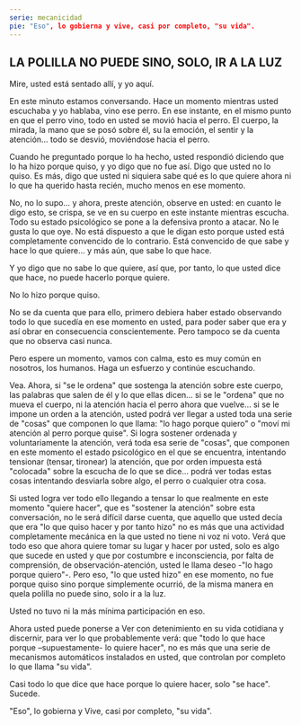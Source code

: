 ```yaml
---
serie: mecanicidad
pie: "Eso", lo gobierna y vive, casi por completo, "su vida".
---
```


## LA POLILLA NO PUEDE SINO, SOLO, IR A LA LUZ

Mire, usted está sentado allí, y yo aquí.

En este minuto estamos conversando. Hace un momento mientras usted escuchaba y yo hablaba, vino ese perro. En ese instante, en el mismo punto en que el perro vino, todo en usted se movió hacia el perro. El cuerpo, la mirada, la mano que se posó sobre él, su la emoción, el sentir y la atención… todo se desvió, moviéndose hacia el perro.

Cuando he preguntado porque lo ha hecho, usted respondió diciendo que lo ha hizo porque quiso, y yo digo que no fue así. Digo que usted no lo quiso. Es más, digo que usted ni siquiera sabe qué es lo que quiere ahora ni lo que ha querido hasta recién, mucho menos en ese momento.

No, no lo supo… y ahora, preste atención, observe en usted: en cuanto le digo esto, se crispa, se ve en su cuerpo en este instante mientras escucha. Todo su estado psicológico se pone a la defensiva pronto a atacar. No le gusta lo que oye. No está dispuesto a que le digan esto porque usted está completamente convencido de lo contrario. Está convencido de que sabe y hace lo que quiere… y más aún, que sabe lo que hace.

Y yo digo que no sabe lo que quiere, así que, por tanto, lo que usted dice que hace, no puede hacerlo porque quiere.

No lo hizo porque quiso.

No se da cuenta que para ello, primero debiera haber estado observando todo lo que sucedía en ese momento en usted, para poder saber que era y así obrar en consecuencia conscientemente. Pero tampoco se da cuenta que no observa casi nunca.

Pero espere un momento, vamos con calma, esto es muy común en nosotros, los humanos. Haga un esfuerzo y continúe escuchando.

Vea. Ahora, si "se le ordena" que sostenga la atención sobre este cuerpo, las palabras que salen de él y lo que ellas dicen… si se le "ordena" que no mueva el cuerpo, ni la atención hacia el perro ahora que vuelve… si se le impone un orden a la atención, usted podrá ver llegar a usted toda una serie de "cosas" que componen lo que llama: "lo hago porque quiero" o "moví mi atención al perro porque quise". Si logra sostener ordenada y voluntariamente la atención, verá toda esa serie de "cosas", que componen en este momento el estado psicológico en el que se encuentra, intentando tensionar (tensar, tironear) la atención, que por orden impuesta está "colocada" sobre la escucha de lo que se dice… podrá ver todas estas cosas intentando desviarla sobre algo, el perro o cualquier otra cosa.

Si usted logra ver todo ello llegando a tensar lo que realmente en este momento "quiere hacer", que es "sostener la atención" sobre esta conversación, no le será difícil darse cuenta, que aquello que usted decía que era "lo que quiso hacer y por tanto hizo" no es más que una actividad completamente mecánica en la que usted no tiene ni voz ni voto. Verá que todo eso que ahora quiere tomar su lugar y hacer por usted, solo es algo que sucede en usted y que por costumbre e inconsciencia, por falta de comprensión, de observación-atención, usted le llama deseo -"lo hago porque quiero"-. Pero eso, "lo que usted hizo" en ese momento, no fue porque quiso sino porque simplemente ocurrió, de la misma manera en quela polilla no puede sino, solo ir a la luz.

Usted no tuvo ni la más mínima participación en eso.

Ahora usted puede ponerse a Ver con detenimiento en su vida cotidiana y discernir, para ver lo que probablemente verá: que "todo lo que hace porque –supuestamente- lo quiere hacer", no es más que una serie de mecanismos automáticos instalados en usted, que controlan por completo lo que llama "su vida".

Casi todo lo que dice que hace porque lo quiere hacer, solo "se hace". Sucede.

"Eso", lo gobierna y Vive, casi por completo, "su vida".
